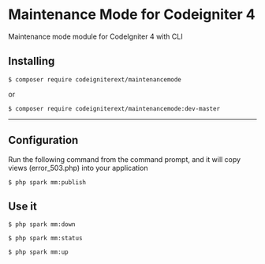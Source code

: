 # Maintenance Mode for Codeigniter 4

Maintenance mode module for CodeIgniter 4 with CLI

## Installing

```shell
$ composer require codeigniterext/maintenancemode
```

or 

```shell
$ composer require codeigniterext/maintenancemode:dev-master
```
---

## Configuration
Run the following command from the command prompt, and it will copy views (error_503.php)  into your application
```shell
$ php spark mm:publish
```

## Use it
```shell
$ php spark mm:down
```
```shell
$ php spark mm:status
```
```shell
$ php spark mm:up
```

